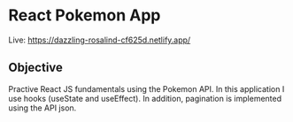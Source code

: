 # React Pokemon App

Live: https://dazzling-rosalind-cf625d.netlify.app/

## Objective

Practive React JS fundamentals using the Pokemon API. In this application I use hooks (useState and useEffect). In addition, pagination is implemented using the API json.
